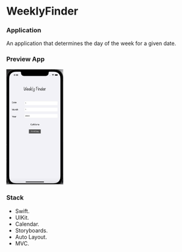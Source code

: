 # WeeklyFinder

### Application
An application that determines the day of the week for a given date.

### Preview App
<img src="https://github.com/VitKhryapin/WeeklyFinder/blob/main/Preview.png" width="150"> 

### Stack
+ Swift.
+ UIKit.
+ Calendar.
+ Storyboards.
+ Auto Layout.
+ MVC.
